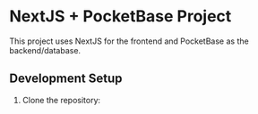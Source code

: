 # NextJS + PocketBase Project

This project uses NextJS for the frontend and PocketBase as the backend/database.

## Development Setup

1. Clone the repository:
